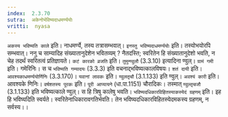 ```yaml
---
index:  2.3.70
sutra:  अकेनोर्भविष्यदाधमर्ण्ययोः
vritti:  nyasa
---
```


`अकस्य भविष्यति काले` इति। नाधमर्ण्ये, तस्य तत्रासम्भवात्। `इनस्तु भविष्यदाधमर्ण्ययोः` इति। तस्योभयोरपि सम्भवात्। ननु च साम्यादिह संख्यातानुदेशेन भवितव्यम् ? नैतदस्ति; स्वरितेन हि संख्यातानुदेशो भवति, न चेह तदर्थं स्वरितत्वं प्रतिज्ञायते। `कटं कारको व्रजति` इति। `तुमुन्ण्वुलौ` (3.3.10) इत्यादिना ण्वुल्। `ग्रामं गमी` इति। गमेरिनिः। स च `भविष्यति गम्यादयः` (3.3.3) इति वचनाद्भविष्यत्कालविषयः। `शतं दायी` इति। `आवश्यकाधमर्ण्ययोर्णिनिः` (3.3.170)। `यवानां लावकः` इति। `ण्वुलतृचौ` (3.1.133) इति ण्वुल्। `अवश्यं कारी` इति। आवश्यके णिनिः। `वर्षशतस्य पूरकः` इति। `पूरी आप्यायने` (धा.पा.1151) चौरादिकः। तस्मात् `ण्वुल्तृचजौ` (3.1.133) इति भविष्यत्काले ण्वुल्। स हि त्रिषु कालेषु भवति। `भविष्यदधिकारविहितस्याकस्येदं ग्रहणम्` इति। इह हि भविष्यदिति स्वर्यते। स्वरितेनाधिकारावगतिर्भवति। तेन भविष्यदधिकारविहितस्येदमकस्य ग्रहणम्, न सर्वस्य।।

